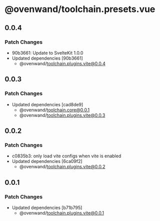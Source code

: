 # @ovenwand/toolchain.presets.vue

## 0.0.4

### Patch Changes

- 90b3661: Update to SvelteKit 1.0.0
- Updated dependencies [90b3661]
  - @ovenwand/toolchain.plugins.vite@0.0.4

## 0.0.3

### Patch Changes

- Updated dependencies [cad8de9]
  - @ovenwand/toolchain.core@0.0.1
  - @ovenwand/toolchain.plugins.vite@0.0.3

## 0.0.2

### Patch Changes

- c0835b3: only load vite configs when vite is enabled
- Updated dependencies [6ca09f2]
  - @ovenwand/toolchain.plugins.vite@0.0.2

## 0.0.1

### Patch Changes

- Updated dependencies [b71b795]
  - @ovenwand/toolchain.plugins.vite@0.0.1
